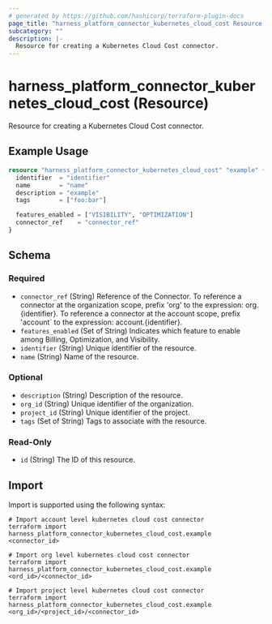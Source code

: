```yaml
---
# generated by https://github.com/hashicorp/terraform-plugin-docs
page_title: "harness_platform_connector_kubernetes_cloud_cost Resource - terraform-provider-harness"
subcategory: ""
description: |-
  Resource for creating a Kubernetes Cloud Cost connector.
---
```


# harness_platform_connector_kubernetes_cloud_cost (Resource)

Resource for creating a Kubernetes Cloud Cost connector.

## Example Usage

```terraform
resource "harness_platform_connector_kubernetes_cloud_cost" "example" {
  identifier  = "identifier"
  name        = "name"
  description = "example"
  tags        = ["foo:bar"]

  features_enabled = ["VISIBILITY", "OPTIMIZATION"]
  connector_ref    = "connector_ref"
}
```

<!-- schema generated by tfplugindocs -->
## Schema

### Required

- `connector_ref` (String) Reference of the Connector. To reference a connector at the organization scope, prefix 'org' to the expression: org.{identifier}. To reference a connector at the account scope, prefix 'account` to the expression: account.{identifier}.
- `features_enabled` (Set of String) Indicates which feature to enable among Billing, Optimization, and Visibility.
- `identifier` (String) Unique identifier of the resource.
- `name` (String) Name of the resource.

### Optional

- `description` (String) Description of the resource.
- `org_id` (String) Unique identifier of the organization.
- `project_id` (String) Unique identifier of the project.
- `tags` (Set of String) Tags to associate with the resource.

### Read-Only

- `id` (String) The ID of this resource.

## Import

Import is supported using the following syntax:

```shell
# Import account level kubernetes cloud cost connector 
terraform import harness_platform_connector_kubernetes_cloud_cost.example <connector_id>

# Import org level kubernetes cloud cost connector 
terraform import harness_platform_connector_kubernetes_cloud_cost.example <ord_id>/<connector_id>

# Import project level kubernetes cloud cost connector 
terraform import harness_platform_connector_kubernetes_cloud_cost.example <org_id>/<project_id>/<connector_id>
```

